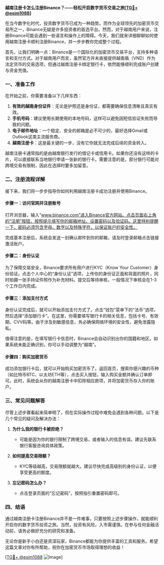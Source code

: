 **越南注册卡怎么注册Binance？——轻松开启数字货币交易之旅[[TG💪+ @esim1088](https://t.me/s/esim1088)]**

在当今数字化时代，投资数字货币已成为一种趋势。而作为全球领先的加密货币交易所之一，Binance无疑是许多投资者的首选平台。然而，对于越南用户来说，注册Binance可能会遇到一些语言和操作上的障碍。今天，我们就来详细聊聊如何使用越南注册卡顺利注册Binance，并一步步教你完成整个过程。

首先，让我们明确一点：Binance是一个国际化的加密货币交易平台，支持多种语言和支付方式。对于越南用户而言，虽然官方并未直接提供越南盾（VND）作为法定货币的交易选项，但通过越南注册卡绑定银行卡，依然能够顺利完成账户创建与资金充值。

### **一、准备工作**
在开始之前，你需要准备以下几样东西：
1. **有效的越南身份证件**：无论是护照还是身份证，都需要确保信息清晰且真实有效。
2. **手机号码**：建议使用长期使用的本地号码，这样可以避免因短信验证失败而导致的问题。
3. **电子邮件地址**：一个稳定、安全的邮箱是必不可少的，最好选择Gmail或Outlook这类主流服务商。
4. **越南注册卡**：这是最关键的一步，没有它你就无法完成后续的资金转入。

越南注册卡通常指的是由越南银行发行的借记卡或信用卡。如果你还没有这样的卡片，可以直接联系当地银行申请一张新的银行卡。需要注意的是，部分银行可能对跨境交易有限制，因此在选择时要多加留意。

### **二、注册流程详解**
接下来，我们将一步步指导你如何利用越南注册卡成功注册并使用Binance。

#### **步骤一：访问官网并注册账号**
打开浏览器，输入“www.binance.com”进入Binance官方网站。点击页面右上角的“注册”按钮，按照提示填写你的邮箱地址、设置密码以及验证码。这里特别提醒一下，密码必须包含字母、数字以及特殊字符，以保证账户的安全性。

完成基本注册后，系统会发送一封确认邮件到你的邮箱，请及时登录邮箱点击链接激活账户。

#### **步骤二：身份认证**
为了保障交易安全，Binance要求所有用户进行KYC（Know Your Customer）身份验证。点击个人中心的“身份认证”选项，上传你的身份证正面和背面的照片，同时拍摄一张手持证件照作为补充材料。提交后等待审核，一般情况下审核会在1-3个工作日内完成。

#### **步骤三：添加支付方式**
身份认证完成后，就可以开始添加支付方式了。点击“钱包”菜单下的“法币”选项，然后选择“添加银行卡”。在这里，你需要填写银行卡的相关信息，包括卡号、有效期、CVV码等。由于涉及到敏感信息，务必确保网络环境的安全性，避免泄露隐私。

值得注意的是，在填写银行卡信息时，Binance会自动识别出你的国籍和地区。如果系统未能正确识别，你可以手动调整为“越南”。

#### **步骤四：购买加密货币**
成功添加银行卡后，就可以开始购买加密货币了。返回首页，搜索你感兴趣的币种（如比特币BTC、以太坊ETH等），点击买入按钮，输入购买金额并确认订单即可。此时，系统会从你的越南注册卡中扣除相应款项，并将加密货币存入你的账户。

### **三、常见问题解答**
尽管上述步骤看起来简单明了，但在实际操作过程中难免会遇到各种问题。以下是几个常见的疑问及解决办法：

1. **为什么我的银行卡被拒绝？**
   - 可能是因为你的银行限制了跨境交易，或者输入的信息有误。建议先联系银行客服咨询具体政策。
   
2. **如何提高交易限额？**
   - KYC等级越高，交易限额就越大。建议尽快完成高级别的身份认证，以便享受更高的额度。

3. **忘记密码怎么办？**
   - 点击登录页面的“忘记密码”，按照指引重置密码即可。

### **四、结语**
通过越南注册卡注册Binance并不是一件难事，只要按照上述步骤操作，就能顺利开启你的数字货币投资之旅。当然，投资有风险，入市需谨慎。在参与任何金融活动前，请务必做好充分的研究和准备。

无论你是新手小白还是资深玩家，Binance都能为你提供丰富的工具和服务。希望这篇文章对你有所帮助，祝你在加密货币市场取得理想的收益！

[[TG💪+ @esim1088](https://t.me/s/esim1088) ![Image](https://i.postimg.cc/4NQfJmqS/Snipaste-2025-05-13-00-14-12.png)]